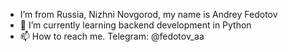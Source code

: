 -  I’m from Russia, Nizhni Novgorod, my name is Andrey Fedotov
- 🌱 I’m currently learning backend development in Python
- 📫 How to reach me. Telegram: @fedotov_aa
